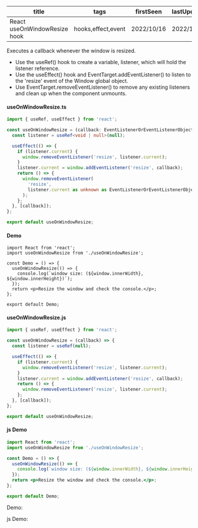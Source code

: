 | title                        | tags               | firstSeen  | lastUpdated |
| ---------------------------- | ------------------ | ---------- | ----------- |
| React useOnWindowResize hook | hooks,effect,event | 2022/10/16 | 2022/10/16  |

Executes a callback whenever the window is resized.

- Use the useRef() hook to create a variable, listener, which will hold the listener reference.
- Use the useEffect() hook and EventTarget.addEventListener() to listen to the 'resize' event of the Window global object.
- Use EventTarget.removeEventListener() to remove any existing listeners and clean up when the component unmounts.

#### useOnWindowResize.ts

```ts
import { useRef, useEffect } from 'react';

const useOnWindowResize = (callback: EventListenerOrEventListenerObject) => {
  const listener = useRef<void | null>(null);

  useEffect(() => {
    if (listener.current) {
      window.removeEventListener('resize', listener.current);
    }
    listener.current = window.addEventListener('resize', callback);
    return () => {
      window.removeEventListener(
        'resize',
        listener.current as unknown as EventListenerOrEventListenerObject,
      );
    };
  }, [callback]);
};

export default useOnWindowResize;
```

#### Demo

```tsx | pure
import React from 'react';
import useOnWindowResize from './useOnWindowResize';

const Demo = () => {
  useOnWindowResize(() => {
    console.log(`window size: (${window.innerWidth}, ${window.innerHeight})`);
  });
  return <p>Resize the window and check the console.</p>;
};

export default Demo;
```

#### useOnWindowResize.js

```js
import { useRef, useEffect } from 'react';

const useOnWindowResize = (callback) => {
  const listener = useRef(null);

  useEffect(() => {
    if (listener.current) {
      window.removeEventListener('resize', listener.current);
    }
    listener.current = window.addEventListener('resize', callback);
    return () => {
      window.removeEventListener('resize', listener.current);
    };
  }, [callback]);
};

export default useOnWindowResize;
```

#### js Demo

```jsx | pure
import React from 'react';
import useOnWindowResize from './useOnWindowResize';

const Demo = () => {
  useOnWindowResize(() => {
    console.log(`window size: (${window.innerWidth}, ${window.innerHeight})`);
  });
  return <p>Resize the window and check the console.</p>;
};

export default Demo;
```

Demo:

<code src="./Demo.tsx" id="windowResizeTsDemo"></code>

js Demo:

<code src="./js/Demo.jsx" id="windowResizeJsDemo"></code>

